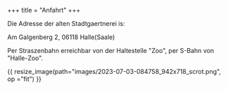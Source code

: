 +++
title = "Anfahrt"
+++

Die Adresse der alten Stadtgaertnerei is:

Am Galgenberg 2, 06118 Halle(Saale)

Per Straszenbahn erreichbar von der Haltestelle "Zoo", per S-Bahn von "Halle-Zoo".

{{ resize_image(path="images/2023-07-03-084758_942x718_scrot.png", op ="fit") }}
